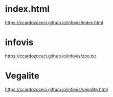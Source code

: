 # index.html

https://ccardozoceci.github.io/infovis/index.html

# infovis

https://ccardozoceci.github.io/infovis/zoo.txt

# Vegalite
https://ccardozoceci.github.io/infovis/vegalite.html
